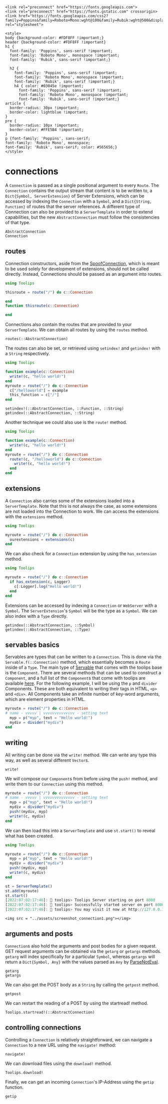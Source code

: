 ```@raw html
<link rel="preconnect" href="https://fonts.googleapis.com">
<link rel="preconnect" href="https://fonts.gstatic.com" crossorigin>
<link href="https://fonts.googleapis.com/css2?family=Poppins&family=Roboto+Mono:wght@100&family=Rubik:wght@500&display=swap" rel="stylesheet">

<style>
body {background-color: #FDF8FF !important;}
header {background-color: #FDF8FF !important}
h1 {
  font-family: 'Poppins', sans-serif !important;
  font-family: 'Roboto Mono', monospace !important;
  font-family: 'Rubik', sans-serif !important;}

  h2 {
    font-family: 'Poppins', sans-serif !important;
    font-family: 'Roboto Mono', monospace !important;
    font-family: 'Rubik', sans-serif !important;}
    h4 { color: #03045e !important;
      font-family: 'Poppins', sans-serif !important;
      font-family: 'Roboto Mono', monospace !important;
      font-family: 'Rubik', sans-serif !important;}
article {
  border-radius: 30px !important;
  border-color: lightblue !important;
}
pre {
  border-radius: 10px !important;
  border-color: #FFE5B4 !important;
}
p {font-family: 'Poppins', sans-serif;
font-family: 'Roboto Mono', monospace;
font-family: 'Rubik', sans-serif; color: #565656;}
</style>
```
# connections
A `Connection` is passed as a single positional argument to every `Route`. The `Connection` contains the output stream that content is to be written to, a `Dict{Symbol, ServerExtension}` of Server Extensions, which can be accessed by indexing the `Connection` with a `Symbol`, and a `Dict{String, Function}` of routes that the server references. A different type of Connection can also be provided to a `ServerTemplate` in order to extend capabilities, but the new `AbstractConnection` must follow the consistencies of that type.
```@docs
AbstractConnection
Connection
```
## routes
Connection constructors, aside from the [SpoofConnection](developer_api/index.html#Toolips.SpoofConnection), which is meant to be used solely for development of extensions, should not be called directly. Instead, Connections should be passed as an argument into routes.
```julia
using Toolips

thisroute = route("/") do c::Connection

end
function thisroute(c::Connection)

end
```
Connections also contain the routes that are provided to your `ServerTemplate`. We can obtain all routes by using the `routes` method.
```@docs
routes(::AbstractConnection)
```
The routes can also be set, or retrieved using `setindex!` and `getindex!` with a `String` respectively.
```julia
using Toolips

function example(c::Connection)
  write!(c, "hello world!")
end
myroute = route("/") do c::Connection
  c["/helloworld"] = example
  this_function = c["/"]
end
```
```@docs
setindex!(::AbstractConnection, ::Function, ::String)
getindex(::AbstractConnection, ::String)
```
Another technique we could also use is the `route!` method.
```julia
using Toolips

function example(c::Connection)
  write!(c, "hello world!")
end
myroute = route("/") do c::Connection
  route!(c, "/helloworld") do c::Connection
    write!(c, "hello world!")
  end
end
```
## extensions
A `Connection` also carries some of the extensions loaded into a `ServerTemplate`. Note that this is not always the case, as some extensions are not loaded into the Connection to work. We can access the extensions with the `extensions` method.
```julia
using Toolips

myroute = route("/") do c::Connection
  ourextensions = extensions(c)
end
```
We can also check for a `Connection` extension by using the `has_extension` method.
```julia
using Toolips

myroute = route("/") do c::Connection
  if has_extension(c, Logger)
    c[:Logger].log("Hello world!")
  end
end
```
Extensions can be accessed by indexing a `Connection` or `WebServer` with a `Symbol`. The `ServerExtension`'s `Symbol` will be the type as a `Symbol`. We can also index with a `Type` directly.
```@docs
getindex(::AbstractConnection, ::Symbol)
getindex(::AbstractConnection, ::Type)
```
## servables basics
Servables are types that can be written to a `Connection`. This is done via the `Servable.f(::Connection)` method, which essentially becomes a `Route` inside of a `Type`. The main type of [Servable]() that comes with the toolips base is the `Component`. There are several methods that can be used to construct a `Component`, and a full list of the `Component`s that come with toolips are available [here](servables/components/index.html). For the following example, I will be using the `p` and `divider` Components. These are both equivalent to writing their tags in HTML, `<p>` and `<div>`. All Components take an infinite number of key-word arguments, which are element properties in HTML.
```julia
myroute = route("/") do c::Connection
# name - vvvvv | vvvvvvvvvvvvvv - setting text
  myp = p("myp", text = "Hello world!")
  mydiv = divider("mydiv")
end
```
## writing
All writing can be done via the `write!` method. We can write any type this way, as well as several different `Vector`s.
```@docs
write!
```
We will compose our `Component`s from before using the `push!` method, and write them to our `Connection` using this method.
```julia
myroute = route("/") do c::Connection
# name - vvvvv | vvvvvvvvvvvvvv - setting text
  myp = p("myp", text = "Hello world!")
  mydiv = divider("mydiv")
  push!(mydiv, myp)
  write!(c, mydiv)
end
```
We can then load this into a `ServerTemplate` and use `st.start()` to reveal what has been created.
```julia
using Toolips

myroute = route("/") do c::Connection
  myp = p("myp", text = "Hello world!")
  mydiv = divider("mydiv")
  push!(mydiv, myp)
  write!(c, mydiv)
end

st = ServerTemplate()
st.add(myroute)
st.start()
[2022:07:02:17:46]: 🌷 toolips> Toolips Server starting on port 8000
[2022:07:02:17:46]: 🌷 toolips> Successfully started server on port 8000
[2022:07:02:17:46]: 🌷 toolips> You may visit it now at http://127.0.0.1:8000
```
```@raw html
<img src = "../assets/screenshot_connection1.png"></img>
```
## arguments and posts
`Connection`s also hold the arguments and post bodies for a given request. GET request arguments can be obtained via the `getarg` or `getargs` methods. `getarg` will index specifically for a particular `Symbol`, whereas `getargs` will return a `Dict{Symbol, Any}` with the values parsed as `Any` by [ParseNotEval](https://github.com/ChifiSource/ParseNotEval.jl).
```@docs
getarg
getargs
```
We can also get the POST body as a `String` by calling the `getpost` method.
```@docs
getpost
```
We can restart the reading of a POST by using the startread! method.
```@docs
Toolips.startread!(::AbstractConnection)
```
## controlling connections
Controlling a `Connection` is relatively straightforward, we can navigate a `Connection` to a new URL using the `navigate!` method:
```@docs
navigate!
```
We can download files using the `download!` method.
```@docs
Toolips.download!
```
Finally, we can get an incoming `Connection`'s IP-Address using the `getip` function.
```@docs
getip
```
